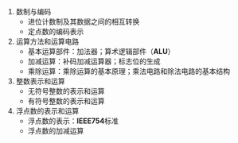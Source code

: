 1. 数制与编码
	+  进位计数制及其数据之间的相互转换
	+  定点数的编码表示
2. 运算方法和运算电路
	+ 基本运算部件：加法器；算术逻辑部件（**ALU**）
	+ 加减运算：补码加减运算器；标志位的生成
	+ 乘除运算：乘除运算的基本原理；乘法电路和除法电路的基本结构
3. 整数表示和运算
	+ 无符号整数的表示和运算
	+ 有符号整数的表示和运算
4. 浮点数的表示和运算
	+ 浮点数的表示：**IEEE754**标准
	+ 浮点数的加减运算